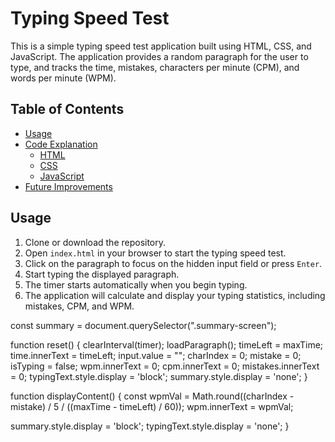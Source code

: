 # Typing Speed Test

This is a simple typing speed test application built using HTML, CSS, and JavaScript. The application provides a random paragraph for the user to type, and tracks the time, mistakes, characters per minute (CPM), and words per minute (WPM). 

## Table of Contents

- [Usage](#usage)
- [Code Explanation](#code-explanation)
  - [HTML](#html)
  - [CSS](#css)
  - [JavaScript](#javascript)
- [Future Improvements](#future-improvements)

## Usage

1. Clone or download the repository.
2. Open `index.html` in your browser to start the typing speed test.
3. Click on the paragraph to focus on the hidden input field or press `Enter`.
4. Start typing the displayed paragraph.
5. The timer starts automatically when you begin typing.
6. The application will calculate and display your typing statistics, including mistakes, CPM, and WPM.




const summary = document.querySelector(".summary-screen");

function reset() {
  clearInterval(timer);
  loadParagraph();
  timeLeft = maxTime;
  time.innerText = timeLeft;
  input.value = "";
  charIndex = 0;
  mistake = 0;
  isTyping = false;
  wpm.innerText = 0;
  cpm.innerText = 0;
  mistakes.innerText = 0;
  typingText.style.display = 'block';
  summary.style.display = 'none';
}

function displayContent() {
  const wpmVal = Math.round((charIndex - mistake) / 5 / ((maxTime - timeLeft) / 60));
  wpm.innerText = wpmVal;

  summary.style.display = 'block';
  typingText.style.display = 'none';
}
